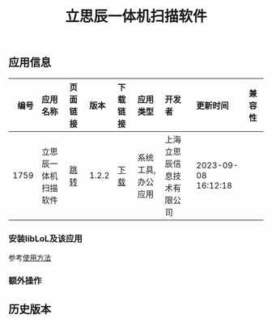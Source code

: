 ﻿---
id: 1759
title: 立思辰一体机扫描软件
toc: true
weight: 1759
---

## 应用信息 
|   编号 | 应用名称       | 页面链接                                        | 版本    | 下载链接                                                                            | 应用类型      | 开发者           | 更新时间                | 兼容性   |
|-----:|:-----------|:--------------------------------------------|:------|:--------------------------------------------------------------------------------|:----------|:--------------|:--------------------|:------|
| 1759 | 立思辰一体机扫描软件 | [跳转](http://app.loongapps.cn/#/detail/1759) | 1.2.2 | [下载](http://113.24.212.22:8090/upload/file/lanxum-scan-manager-loongarch64.deb) | 系统工具,办公应用 | 上海立思辰信息技术有限公司 | 2023-09-08 16:12:18 |       |
### 安装libLoL及该应用 
参考[使用方法](/docs/usage) 
### 额外操作 


## 历史版本 
 